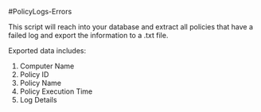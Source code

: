 #PolicyLogs-Errors

This script will reach into your database and extract all policies that have a failed log and export the information to a .txt file. 

Exported data includes:
1. Computer Name
1. Policy ID
1. Policy Name
1. Policy Execution Time
1. Log Details
